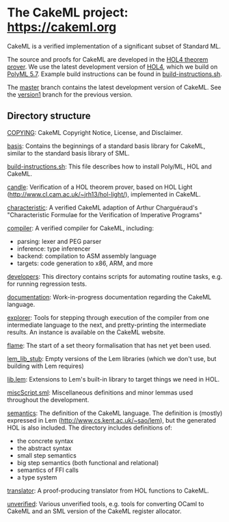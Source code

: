 The CakeML project: https://cakeml.org
======================================

CakeML is a verified implementation of a significant subset of
Standard ML.

The source and proofs for CakeML are developed in the [HOL4 theorem
prover](http://hol-theorem-prover.org).  We use the latest development
version of [HOL4](https://github.com/HOL-Theorem-Prover/HOL), which we
build on [PolyML 5.7](http://www.polyml.org).
Example build instructions can be found in
[build-instructions.sh](build-instructions.sh).

The [master](../../tree/master) branch contains the latest development
version of CakeML.  See the [version1](../../tree/version1) branch for
the previous version.

Directory structure
-------------------

[COPYING](COPYING):
CakeML Copyright Notice, License, and Disclaimer.

[basis](basis):
Contains the beginnings of a standard basis library for CakeML,
similar to the standard basis library of SML.

[build-instructions.sh](build-instructions.sh):
This file describes how to install Poly/ML, HOL and CakeML.

[candle](candle):
Verification of a HOL theorem prover, based on HOL Light
(http://www.cl.cam.ac.uk/~jrh13/hol-light/), implemented in CakeML.

[characteristic](characteristic):
A verified CakeML adaption of Arthur Charguéraud's "Characteristic
Formulae for the Verification of Imperative Programs"

[compiler](compiler):
A verified compiler for CakeML, including:
 - parsing: lexer and PEG parser
 - inference: type inferencer
 - backend: compilation to ASM assembly language
 - targets: code generation to x86, ARM, and more

[developers](developers):
This directory contains scripts for automating routine tasks, e.g. for
running regression tests.

[documentation](documentation):
Work-in-progress documentation regarding the CakeML language.

[explorer](explorer):
Tools for stepping through execution of the compiler from one
intermediate language to the next, and pretty-printing the
intermediate results. An instance is available on the CakeML website.

[flame](flame):
The start of a set theory formalisation that has net yet been used.

[lem_lib_stub](lem_lib_stub):
Empty versions of the Lem libraries (which we don't use, but building
with Lem requires)

[lib.lem](lib.lem):
Extensions to Lem's built-in library to target things we need in HOL.

[miscScript.sml](miscScript.sml):
Miscellaneous definitions and minor lemmas used throughout the
development.

[semantics](semantics):
The definition of the CakeML language. The definition is (mostly)
expressed in Lem (http://www.cs.kent.ac.uk/~sao/lem), but the
generated HOL is also included. The directory includes definitions of:
 - the concrete syntax
 - the abstract syntax
 - small step semantics
 - big step semantics (both functional and relational)
 - semantics of FFI calls
 - a type system

[translator](translator):
A proof-producing translator from HOL functions to CakeML.

[unverified](unverified):
Various unverified tools, e.g. tools for converting OCaml to CakeML
and an SML version of the CakeML register allocator.
